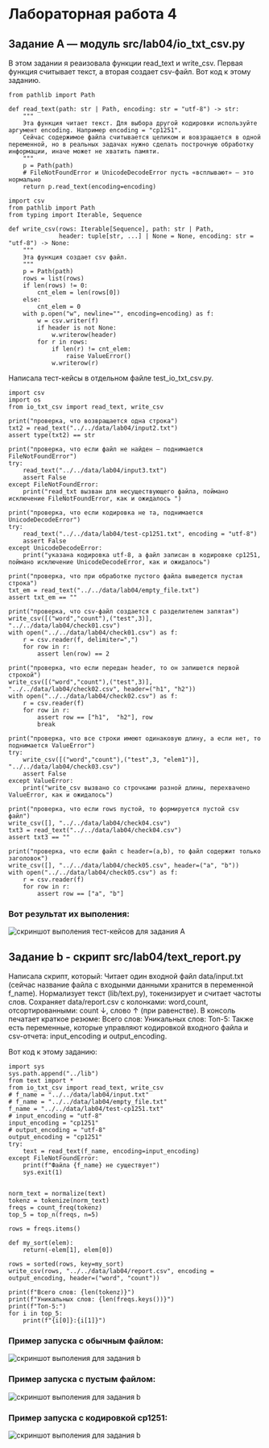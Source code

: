 # Лабораторная работа 4
## Задание A — модуль src/lab04/io_txt_csv.py

В этом задании я реаизовала функции read_text и write_csv. Первая функция считывает текст, а вторая создает csv-файл.
Вот код к этому заданию.

```
from pathlib import Path

def read_text(path: str | Path, encoding: str = "utf-8") -> str:
    """
    Эта функция читает текст. Для выбора другой кодировки используйте аргумент encoding. Например encoding = "cp1251".
    Сейчас содержимое файла считывается целиком и вовзращается в одной переменной, но в реальных задачах нужно сделать построчную обработку информации, иначе может не хватить памяти.
    """
    p = Path(path)
    # FileNotFoundError и UnicodeDecodeError пусть «всплывают» — это нормально
    return p.read_text(encoding=encoding)

import csv
from pathlib import Path
from typing import Iterable, Sequence

def write_csv(rows: Iterable[Sequence], path: str | Path,
              header: tuple[str, ...] | None = None, encoding: str = "utf-8") -> None:
    """
    Эта функция создает csv файл.
    """
    p = Path(path)
    rows = list(rows)
    if len(rows) != 0:
        cnt_elem = len(rows[0])
    else:
        cnt_elem = 0
    with p.open("w", newline="", encoding=encoding) as f:
        w = csv.writer(f)
        if header is not None:
            w.writerow(header)
        for r in rows:
            if len(r) != cnt_elem:
                raise ValueError()
            w.writerow(r)
```

Написала тест-кейсы в отдельном файле test_io_txt_csv.py.

```
import csv
import os
from io_txt_csv import read_text, write_csv

print("проверка, что возвращается одна строка")
txt2 = read_text("../../data/lab04/input2.txt")
assert type(txt2) == str

print("проверка, что если файл не найден — поднимается FileNotFoundError")
try:
    read_text("../../data/lab04/input3.txt")
    assert False
except FileNotFoundError:
    print("read_txt вызван для несуществующего файла, поймано исключение FileNotFoundError, как и ожидалось ")

print("проверка, что если кодировка не та, поднимается UnicodeDecodeError")
try:
    read_text("../../data/lab04/test-cp1251.txt", encoding = "utf-8")
    assert False
except UnicodeDecodeError:
    print("указана кодировка utf-8, а файл записан в кодировке cp1251, поймано исключение UnicodeDecodeError, как и ожидалось")

print("проверка, что при обработке пустого файла выведется пустая строка")
txt_em = read_text("../../data/lab04/empty_file.txt")
assert txt_em == ""

print("проверка, что csv-файл создается с разделителем запятая")
write_csv([("word","count"),("test",3)], "../../data/lab04/check01.csv")
with open("../../data/lab04/check01.csv") as f:
    r = csv.reader(f, delimiter=",")
    for row in r:
        assert len(row) == 2

print("проверка, что если передан header, то он запишется первой строкой")
write_csv([("word","count"),("test",3)], "../../data/lab04/check02.csv", header=("h1", "h2"))
with open("../../data/lab04/check02.csv") as f:
    r = csv.reader(f)
    for row in r:
        assert row == ["h1",  "h2"], row
        break

print("проверка, что все строки имеют одинаковую длину, а если нет, то поднимается ValueError")
try:
    write_csv([("word","count"),("test",3, "elem1")], "../../data/lab04/check03.csv")
    assert False
except ValueError:
    print("write_csv вызвано со строчками разной длины, перехвачено ValueError, как и ожидалось")

print("проверка, что если rows пустой, то формируется пустой csv файл")
write_csv([], "../../data/lab04/check04.csv")
txt3 = read_text("../../data/lab04/check04.csv")
assert txt3 == ""

print("проверка, что если файл с header=(a,b), то файл содержит только заголовок")
write_csv([], "../../data/lab04/check05.csv", header=("a", "b"))
with open("../../data/lab04/check05.csv") as f:
    r = csv.reader(f)
    for row in r:
        assert row == ["a", "b"] 

```
### Вот результат их выполения:

![скриншот выполения тест-кейсов для задания A](../../images/lab04/img01.png)


## Задание b - скрипт src/lab04/text_report.py
Написала скрипт, который:
Читает один входной файл data/input.txt (сейчас название файла с входынми данными хранится в переменной f_name).
Нормализует текст (lib/text.py), токенизирует и считает частоты слов.
Сохраняет data/report.csv c колонками: word,count, отсортированными: count ↓, слово ↑ (при равенстве).
В консоль печатает краткое резюме:
Всего слов: <N>
Уникальных слов: <K>
Топ-5: 
Также есть переменные, которые управляют кодировкой входного файла и csv-отчета: input_encoding и output_encoding.

Вот код к этому заданию:

```
import sys
sys.path.append("../lib")
from text import *
from io_txt_csv import read_text, write_csv
# f_name = "../../data/lab04/input.txt"
# f_name = "../../data/lab04/empty_file.txt"
f_name = "../../data/lab04/test-cp1251.txt"
# input_encoding = "utf-8"
input_encoding = "cp1251"
# output_encoding = "utf-8"
output_encoding = "cp1251"
try:
    text = read_text(f_name, encoding=input_encoding)
except FileNotFoundError:
    print(f"Файла {f_name} не существует")
    sys.exit(1)


norm_text = normalize(text)
tokenz = tokenize(norm_text)
freqs = count_freq(tokenz)
top_5 = top_n(freqs, n=5)

rows = freqs.items()

def my_sort(elem):
    return(-elem[1], elem[0])

rows = sorted(rows, key=my_sort)
write_csv(rows, "../../data/lab04/report.csv", encoding = output_encoding, header=("word", "count"))

print(f"Всего слов: {len(tokenz)}")
print(f"Уникальных слов: {len(freqs.keys())}")
print(f"Топ-5:")
for i in top_5:
    print(f"{i[0]}:{i[1]}")
```
### Пример запуска с обычным файлом:

![скриншот выполения для задания b](../../images/lab04/img02.png)

### Пример запуска с пустым файлом:

![скриншот выполения для задания b](../../images/lab04/img03.png)

### Пример запуска с кодировкой cp1251:

![скриншот выполения для задания b](../../images/lab04/img04.png)
